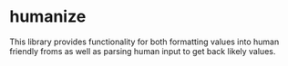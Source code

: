 # humanize

This library provides functionality for both formatting values into human friendly froms as well as parsing human input to get back likely values.

